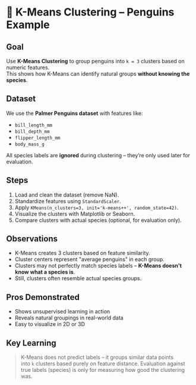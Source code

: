 # 🐧 K-Means Clustering – Penguins Example

## Goal

Use **K-Means Clustering** to group penguins into `k = 3` clusters based on numeric features.  
This shows how K-Means can identify natural groups **without knowing the species**.

## Dataset

We use the **Palmer Penguins dataset** with features like:

- `bill_length_mm`
- `bill_depth_mm`
- `flipper_length_mm`
- `body_mass_g`

All species labels are **ignored** during clustering – they’re only used later for evaluation.

## Steps

1. Load and clean the dataset (remove NaN).
2. Standardize features using `StandardScaler`.
3. Apply `KMeans(n_clusters=3, init='k-means++', random_state=42)`.
4. Visualize the clusters with Matplotlib or Seaborn.
5. Compare clusters with actual species (optional, for evaluation only).

## Observations

- K-Means creates 3 clusters based on feature similarity.
- Cluster centers represent "average penguins" in each group.
- Clusters may not perfectly match species labels – **K-Means doesn't know what a species is**.
- Still, clusters often resemble actual species groups.

## Pros Demonstrated

- Shows unsupervised learning in action
- Reveals natural groupings in real-world data
- Easy to visualize in 2D or 3D

## Key Learning

> K-Means does not predict labels – it groups similar data points  
> into `k` clusters based purely on feature distance. Evaluation against  
> true labels (species) is only for measuring how good the clustering was.

